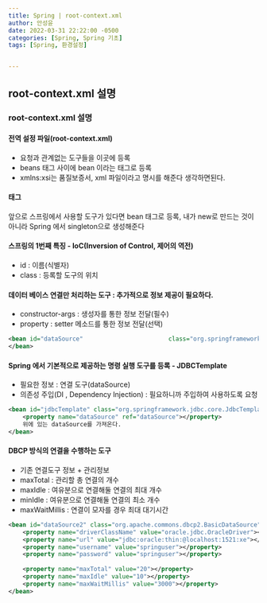 ```yaml
---
title: Spring | root-context.xml
author: 안성윤
date: 2022-03-31 22:22:00 -0500
categories: [Spring, Spring 기초]
tags: [Spring, 환경설정]


---
```


## root-context.xml 설명

### root-context.xml 설명

#### 전역 설정 파일(root-context.xml)

- 요청과 관계없는 도구들을 이곳에 등록
- beans 태그 사이에 bean 이라는 태그로 등록
- xmlns:xsi는 품질보증서, xml 파일이라고 명시를 해준다 생각하면된다.

#### <bean> 태그 

앞으로 스프링에서 사용할 도구가 있다면 bean 태그로 등록, 내가 new로 만드는 것이 아니라 Spring 에서 singleton으로 생성해준다

#### 스프링의 1번째 특징 - IoC(Inversion of Control, 제어의 역전)

- id : 이름(식별자)
- class : 등록할 도구의 위치

#### 데이터 베이스 연결만 처리하는 도구 : 추가적으로 정보 제공이 필요하다.

- constructor-args : 생성자를 통한 정보 전달(필수)
- property : setter 메소드를 통한 정보 전달(선택)

```xml
<bean id="dataSource" 				         class="org.springframework.jdbc.datasource.DriverManagerDataSource.class">
</bean>
```



#### Spring 에서 기본적으로 제공하는 명령 실행 도구를 등록 - JDBCTemplate

- 필요한 정보 : 연결 도구(dataSource)
- 의존성 주입(DI , Dependency Injection) : 필요하니까 주입하여 사용하도록 요청

```xml
<bean id="jdbcTemplate" class="org.springframework.jdbc.core.JdbcTemplate">
	<property name="dataSource" ref="dataSource"></property>
    위에 있는 dataSource를 가져온다.
</bean>
```

#### DBCP 방식의 연결을 수행하는 도구

- 기존 연결도구 정보 + 관리정보
- maxTotal : 관리할 총 연결의 개수
- maxIdle : 여유분으로 연결해둘 연결의 최대 개수
- minIdle : 여유분으로 연결해둘 연결의 최소 개수
- maxWaitMillis : 연결이 모자를 경우 최대 대기시간

```xml
<bean id="dataSource2" class="org.apache.commons.dbcp2.BasicDataSource">
	<property name="driverClassName" value="oracle.jdbc.OracleDriver"></property>
	<property name="url" value="jdbc:oracle:thin:@localhost:1521:xe"></property>
	<property name="username" value="springuser"></property>
	<property name="password" value="springuser"></property>	
			
	<property name="maxTotal" value="20"></property>		
	<property name="maxIdle" value="10"></property>		
	<property name="maxWaitMillis" value="3000"></property>		
</bean>
```

